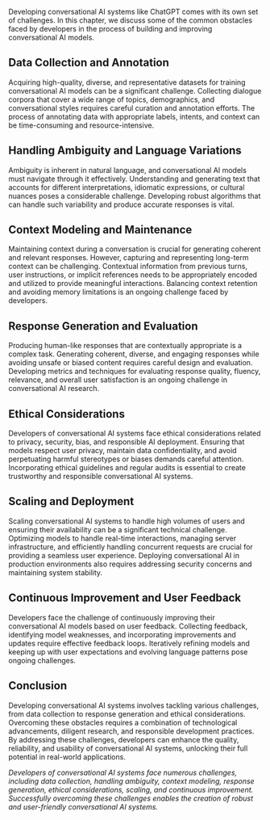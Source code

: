 
Developing conversational AI systems like ChatGPT comes with its own set of challenges. In this chapter, we discuss some of the common obstacles faced by developers in the process of building and improving conversational AI models.

Data Collection and Annotation
------------------------------

Acquiring high-quality, diverse, and representative datasets for training conversational AI models can be a significant challenge. Collecting dialogue corpora that cover a wide range of topics, demographics, and conversational styles requires careful curation and annotation efforts. The process of annotating data with appropriate labels, intents, and context can be time-consuming and resource-intensive.

Handling Ambiguity and Language Variations
------------------------------------------

Ambiguity is inherent in natural language, and conversational AI models must navigate through it effectively. Understanding and generating text that accounts for different interpretations, idiomatic expressions, or cultural nuances poses a considerable challenge. Developing robust algorithms that can handle such variability and produce accurate responses is vital.

Context Modeling and Maintenance
--------------------------------

Maintaining context during a conversation is crucial for generating coherent and relevant responses. However, capturing and representing long-term context can be challenging. Contextual information from previous turns, user instructions, or implicit references needs to be appropriately encoded and utilized to provide meaningful interactions. Balancing context retention and avoiding memory limitations is an ongoing challenge faced by developers.

Response Generation and Evaluation
----------------------------------

Producing human-like responses that are contextually appropriate is a complex task. Generating coherent, diverse, and engaging responses while avoiding unsafe or biased content requires careful design and evaluation. Developing metrics and techniques for evaluating response quality, fluency, relevance, and overall user satisfaction is an ongoing challenge in conversational AI research.

Ethical Considerations
----------------------

Developers of conversational AI systems face ethical considerations related to privacy, security, bias, and responsible AI deployment. Ensuring that models respect user privacy, maintain data confidentiality, and avoid perpetuating harmful stereotypes or biases demands careful attention. Incorporating ethical guidelines and regular audits is essential to create trustworthy and responsible conversational AI systems.

Scaling and Deployment
----------------------

Scaling conversational AI systems to handle high volumes of users and ensuring their availability can be a significant technical challenge. Optimizing models to handle real-time interactions, managing server infrastructure, and efficiently handling concurrent requests are crucial for providing a seamless user experience. Deploying conversational AI in production environments also requires addressing security concerns and maintaining system stability.

Continuous Improvement and User Feedback
----------------------------------------

Developers face the challenge of continuously improving their conversational AI models based on user feedback. Collecting feedback, identifying model weaknesses, and incorporating improvements and updates require effective feedback loops. Iteratively refining models and keeping up with user expectations and evolving language patterns pose ongoing challenges.

Conclusion
----------

Developing conversational AI systems involves tackling various challenges, from data collection to response generation and ethical considerations. Overcoming these obstacles requires a combination of technological advancements, diligent research, and responsible development practices. By addressing these challenges, developers can enhance the quality, reliability, and usability of conversational AI systems, unlocking their full potential in real-world applications.

*Developers of conversational AI systems face numerous challenges, including data collection, handling ambiguity, context modeling, response generation, ethical considerations, scaling, and continuous improvement. Successfully overcoming these challenges enables the creation of robust and user-friendly conversational AI systems.*
